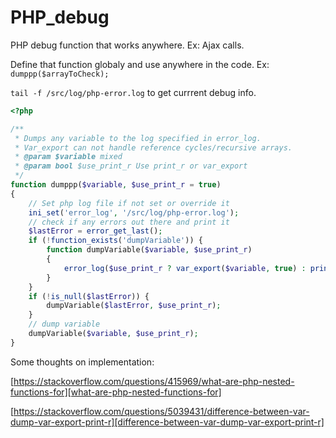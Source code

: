 # PHP_debug
PHP debug function that works anywhere. Ex: Ajax calls.

Define that function globaly and use anywhere in the code. Ex: `dumppp($arrayToCheck);`

`tail -f /src/log/php-error.log` to get currrent debug info.


```php
<?php

/**
 * Dumps any variable to the log specified in error_log.
 * Var_export can not handle reference cycles/recursive arrays.
 * @param $variable mixed
 * @param bool $use_print_r Use print_r or var_export
 */
function dumppp($variable, $use_print_r = true)
{
    // Set php log file if not set or override it
    ini_set('error_log', '/src/log/php-error.log');
    // check if any errors out there and print it
    $lastError = error_get_last();
    if (!function_exists('dumpVariable')) {
        function dumpVariable($variable, $use_print_r)
        {
            error_log($use_print_r ? var_export($variable, true) : print_r($variable, true), 0);
        }
    }
    if (!is_null($lastError)) {
        dumpVariable($lastError, $use_print_r);
    }
    // dump variable
    dumpVariable($variable, $use_print_r);
}

```

Some thoughts on implementation:

[https://stackoverflow.com/questions/415969/what-are-php-nested-functions-for][what-are-php-nested-functions-for]

[https://stackoverflow.com/questions/5039431/difference-between-var-dump-var-export-print-r][difference-between-var-dump-var-export-print-r]
